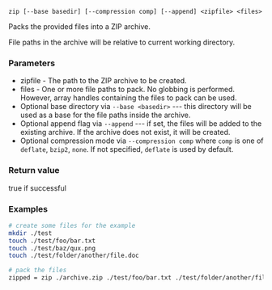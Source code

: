 ```
zip [--base basedir] [--compression comp] [--append] <zipfile> <files>
```

Packs the provided files into a ZIP archive.

File paths in the archive will be relative to current working directory.

### Parameters

 - zipfile - The path to the ZIP archive to be created.
 - files - One or more file paths to pack. No globbing is performed. However, array
   handles containing the files to pack can be used.
 - Optional base directory via `--base <basedir>` --- this directory will be used
   as a base for the file paths inside the archive.
 - Optional append flag via `--append` --- if set, the files will be added to the
   existing archive. If the archive does not exist, it will be created.
 - Optional compression mode via `--compression comp` where `comp` is one of
   `deflate`, `bzip2`, `none`. If not specified, `deflate` is used by default.

### Return value

true if successful

### Examples

```sh
# create some files for the example
mkdir ./test
touch ./test/foo/bar.txt
touch ./test/baz/qux.png
touch ./test/folder/another/file.doc

# pack the files
zipped = zip ./archive.zip ./test/foo/bar.txt ./test/folder/another/file.doc
```
